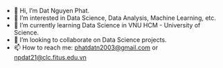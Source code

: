 - 👋 Hi, I’m Dat Nguyen Phat.
- 👀 I’m interested in Data Science, Data Analysis, Machine Learning, etc.
- 🌱 I’m currently learning Data Science in VNU HCM - University of Science.
- 💞️ I’m looking to collaborate on Data Science projects.
- 📫 How to reach me: phatdatn2003@gmail.com or npdat21@clc.fitus.edu.vn

<!---
ImPhatDat/ImPhatDat is a ✨ special ✨ repository because its `README.md` (this file) appears on your GitHub profile.
You can click the Preview link to take a look at your changes.
--->
